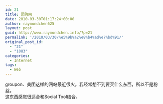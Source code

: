 ```yaml
---
id: 21
title: 团购网
date: 2010-03-30T01:17:24+00:00
author: raymondchen625
layout: post
guid: http://www.raymondchen.info/?p=21
permalink: '/2010/03/30/%e5%9b%a2%e8%b4%ad%e7%bd%91/'
original_post_id:
  - "21"
  - "1083"
categories:
  - Internet
tags:
  - Web
---
```

groupon、美团这样的网站最近很火。我经常想不到要买什么东西，所以不是粉丝。  
这东西感觉很适合和Social Tool结合。